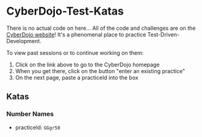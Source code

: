 # CyberDojo-Test-Katas

There is no actual code on here... All of the code and challenges are on the [CyberDojo website](https://cyber-dojo.org/creator/home)! It's a phenomenal place to practice Test-Driven-Development. 

To view past sessions or to continue working on them:
1. Click on the link above to go to the CyberDojo homepage
2. When you get there, click on the button "enter an existing practice"
3. On the next page, paste a practiceId into the box


## Katas

### Number Names
- practiceId: `GGgr50`

